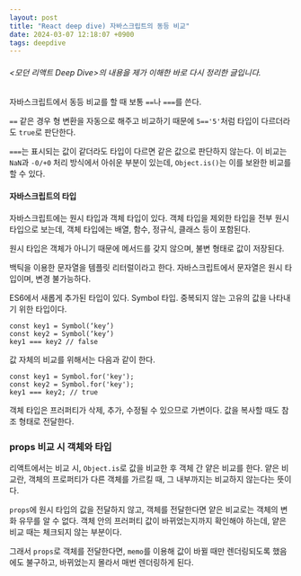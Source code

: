 ```yaml
---
layout: post
title: "React deep dive) 자바스크립트의 동등 비교"
date: 2024-03-07 12:18:07 +0900
tags: deepdive
---
```


###### \<모던 리액트 Deep Dive\>의 내용을 제가 이해한 바로 다시 정리한 글입니다.

자바스크립트에서 동등 비교를 할 때 보통 `==`나 `===`를 쓴다.

`==` 같은 경우 형 변환을 자동으로 해주고 비교하기 때문에 `5=='5'`처럼 타입이 다르더라도 `true`로 판단한다.

`===`는 표시되는 값이 같더라도 타입이 다르면 같은 값으로 판단하지 않는다. 이 비교는 `NaN`과 `-0/+0` 처리 방식에서 아쉬운 부분이 있는데, `Object.is()`는 이를 보완한 비교를 할 수 있다.

#### 자바스크립트의 타입

자바스크립트에는 원시 타입과 객체 타입이 있다. 객체 타입을 제외한 타입을 전부 원시 타입으로 보는데, 객체 타입에는 배열, 함수, 정규식, 클래스 등이 포함된다.

원시 타입은 객체가 아니기 때문에 메서드를 갖지 않으며, 불변 형태로 값이 저장된다.

백틱을 이용한 문자열을 템플릿 리터럴이라고 한다. 자바스크립트에서 문자열은 원시 타입이며, 변경 불가능하다.

ES6에서 새롭게 추가된 타입이 있다. Symbol 타입. 중복되지 않는 고유의 값을 나타내기 위한 타입이다.

```
const key1 = Symbol(‘key’)
const key2 = Symbol(‘key’)
key1 === key2 // false
```

값 자체의 비교를 위해서는 다음과 같이 한다.

```
const key1 = Symbol.for('key');
const key2 = Symbol.for('key');
key1 === key2; // true
```

객체 타입은 프러퍼티가 삭제, 추가, 수정될 수 있으므로 가변이다. 값을 복사할 때도 참조 형태로 전달한다.

### props 비교 시 객체와 타입

리액트에서는 비교 시, `Object.is`로 값을 비교한 후 객체 간 얕은 비교를 한다. 얕은 비교란, 객체의 프로퍼티가 다른 객체를 가르킬 때, 그 내부까지는 비교하지 않는다는 뜻이다.

`props`에 원시 타입의 값을 전달하지 않고, 객체를 전달한다면 얕은 비교로는 객체의 변화 유무를 알 수 없다. 객체 안의 프러퍼티 값이 바뀌었는지까지 확인해야 하는데, 얕은 비교 때는 체크되지 않는 부분이다.

그래서 `props`로 객체를 전달한다면, `memo`를 이용해 값이 바뀔 때만 렌더링되도록 했음에도 불구하고, 바뀌었는지 몰라서 매번 렌더링하게 된다.
